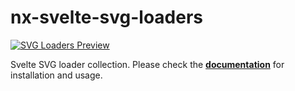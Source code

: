 # nx-svelte-svg-loaders

[![SVG Loaders Preview](https://github.com/ngeenx/nx-svg-loaders/blob/main/docs/static/img/nx-svg-loaders-preview.gif?raw=true)](https://ngeenx.github.io/nx-svg-loaders/)

Svelte SVG loader collection. Please check the **[documentation](https://ngeenx.github.io/nx-svg-loaders/docs/category/svelte)** for installation and usage.

